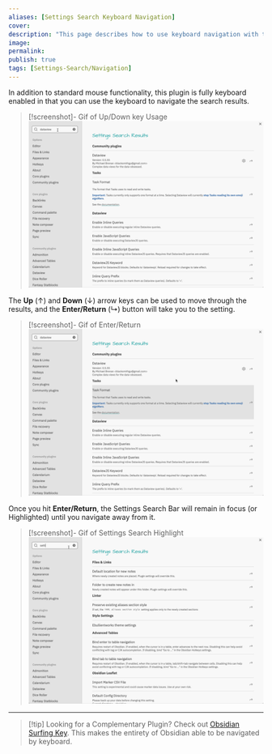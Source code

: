 ```yaml
---
aliases: [Settings Search Keyboard Navigation]
cover: 
description: "This page describes how to use keyboard navigation with the Settings Search plugin in Obsidian."
image: 
permalink: 
publish: true
tags: [Settings-Search/Navigation]
---
```


In addition to standard mouse functionality, this plugin is fully keyboard enabled in that you can use the keyboard to navigate the search results. 

> [!screenshot]- Gif of Up/Down key Usage
> ![Settings Search Up and Down|500](https://github.com/javalent/settings-search/blob/main/publish/gif/settings-search-up-down.gif?raw=true)

The **Up** (↑) and **Down** (↓) arrow keys can be used to move through the results, and the **Enter/Return** (↳) button will take you to the setting.

> [!screenshot]- Gif of Enter/Return
> ![Settings Search Enter Gif|500](https://github.com/javalent/settings-search/blob/main/publish/gif/settings-search-enter.gif?raw=true)


Once you hit **Enter/Return**, the Settings Search Bar will remain in focus (or Highlighted) until you navigate away from it. 

> [!screenshot]- Gif of Settings Search Highlight
> ![Settings Search Enter Gif|500](https://github.com/javalent/settings-search/blob/main/publish/gif/settings-search-settings-search-highlight.gif?raw=true)

---

> [!tip] Looking for a Complementary Plugin?
> Check out [Obsidian Surfing Key](https://github.com/Quorafind/Obsidian-Surfing-Key). This makes the entirety of Obsidian able to be navigated by keyboard. 

